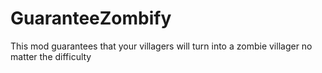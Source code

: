 ﻿# GuaranteeZombify
This mod guarantees that your villagers will turn into a zombie villager no matter the difficulty

